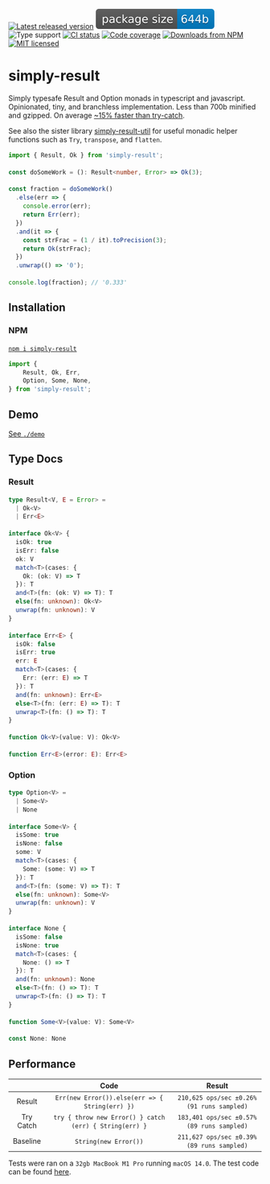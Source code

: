 [![Latest released version](https://img.shields.io/npm/v/simply-result)](https://www.npmjs.com/package/simply-result)
![Minified and gzipped bundle size](./assets/size.badge.svg)
![Type support](https://img.shields.io/npm/types/simply-result)
[![CI status](https://img.shields.io/github/actions/workflow/status/olian04/simply-result/ci.yml?event=push&label=tests)](https://github.com/Olian04/simply-result/actions/workflows/ci.yml)
[![Code coverage](https://img.shields.io/codecov/c/gh/olian04/simply-result?token=54HYINU8yj&label=test%20coverage)](https://codecov.io/gh/Olian04/simply-result)
[![Downloads from NPM](https://img.shields.io/npm/dm/simply-result?label=downloads%20npm)](https://www.npmjs.com/package/simply-result)
[![MIT licensed](https://img.shields.io/npm/l/simply-result)](./LICENSE)

# simply-result

Simply typesafe Result and Option monads in typescript and javascript. Opinionated, tiny, and branchless implementation. Less than 700b minified and gzipped. On average [~15% faster than try-catch](#performance).

See also the sister library [simply-result-util](https://github.com/Olian04/simply-result-util) for useful monadic helper functions such as `Try`, `transpose`, and `flatten`.

```ts
import { Result, Ok } from 'simply-result';

const doSomeWork = (): Result<number, Error> => Ok(3);

const fraction = doSomeWork()
  .else(err => {
    console.error(err);
    return Err(err);
  })
  .and(it => {
    const strFrac = (1 / it).toPrecision(3);
    return Ok(strFrac);
  })
  .unwrap(() => '0');

console.log(fraction); // '0.333'
```

## Installation

### NPM

[`npm i simply-result`](https://www.npmjs.com/package/simply-result)

```ts
import {
    Result, Ok, Err,
    Option, Some, None,
} from 'simply-result';
```

## Demo

[See `./demo`](./demo/)

## Type Docs

### Result

```ts
type Result<V, E = Error> =
  | Ok<V>
  | Err<E>

interface Ok<V> {
  isOk: true
  isErr: false
  ok: V
  match<T>(cases: {
    Ok: (ok: V) => T
  }): T
  and<T>(fn: (ok: V) => T): T
  else(fn: unknown): Ok<V>
  unwrap(fn: unknown): V
}

interface Err<E> {
  isOk: false
  isErr: true
  err: E
  match<T>(cases: {
    Err: (err: E) => T
  }): T
  and(fn: unknown): Err<E>
  else<T>(fn: (err: E) => T): T
  unwrap<T>(fn: () => T): T
}

function Ok<V>(value: V): Ok<V>

function Err<E>(error: E): Err<E>
```

### Option

```ts
type Option<V> =
  | Some<V>
  | None

interface Some<V> {
  isSome: true
  isNone: false
  some: V
  match<T>(cases: {
    Some: (some: V) => T
  }): T
  and<T>(fn: (some: V) => T): T
  else(fn: unknown): Some<V>
  unwrap(fn: unknown): V
}

interface None {
  isSome: false
  isNone: true
  match<T>(cases: {
    None: () => T
  }): T
  and(fn: unknown): None
  else<T>(fn: () => T): T
  unwrap<T>(fn: () => T): T
}

function Some<V>(value: V): Some<V>

const None: None
```

## Performance

|           | Code                                                    | Result                                     |
|:---------:|:-------------------------------------------------------:|:------------------------------------------:|
| Result    | `Err(new Error()).else(err => { String(err) })`     | `210,625 ops/sec ±0.26% (91 runs sampled)` |
| Try Catch | `try { throw new Error() } catch (err) { String(err) }` | `183,401 ops/sec ±0.57% (89 runs sampled)` |
| Baseline  | `String(new Error())`                                   | `211,627 ops/sec ±0.39% (89 runs sampled)` |

Tests were ran on a `32gb MacBook M1 Pro` running `macOS 14.0`. The test code can be found [here](./demo/perf.ts).
